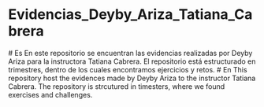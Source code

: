 ﻿# Evidencias_Deyby_Ariza_Tatiana_Cabrera
﻿# Es
En este repositorio se encuentran las evidencias realizadas por Deyby Ariza para la instructora Tatiana Cabrera.
El repositorio está estructurado en trimestres, dentro de los cuales encontramos ejercicios y retos.
﻿# En
This repository host the evidences made by Deyby Ariza to the instructor Tatiana Cabrera.
The repository is strcutured in timesters, where we found exercises and challenges.
